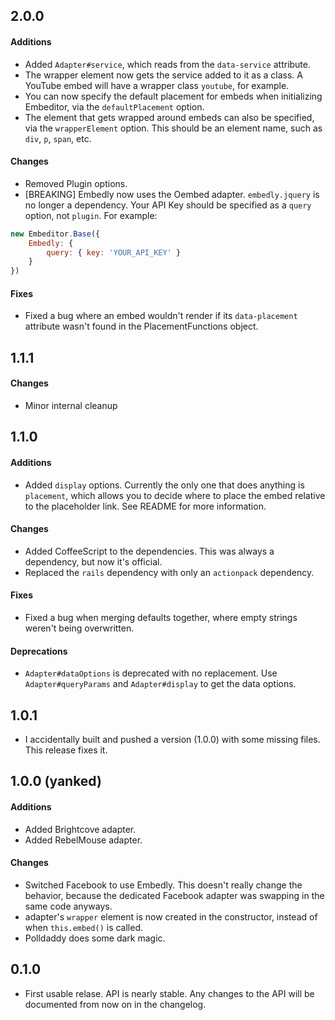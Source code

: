 ## 2.0.0
#### Additions
* Added `Adapter#service`, which reads from the `data-service` attribute.
* The wrapper element now gets the service added to it as a class. A YouTube
  embed will have a wrapper class `youtube`, for example.
* You can now specify the default placement for embeds when initializing
  Embeditor, via the `defaultPlacement` option.
* The element that gets wrapped around embeds can also be specified, via the
  `wrapperElement` option. This should be an element name, such as `div`,
  `p`, `span`, etc.

#### Changes
* Removed Plugin options.
* [BREAKING] Embedly now uses the Oembed adapter. `embedly.jquery` is no longer a
  dependency. Your API Key should be specified as a `query` option, not
  `plugin`. For example:

```javascript
new Embeditor.Base({
    Embedly: {
        query: { key: 'YOUR_API_KEY' }
    }
})
```

#### Fixes
* Fixed a bug where an embed wouldn't render if its `data-placement` attribute
  wasn't found in the PlacementFunctions object.


## 1.1.1
#### Changes
* Minor internal cleanup


## 1.1.0
#### Additions
* Added `display` options. Currently the only one that does anything is
  `placement`, which allows you to decide where to place the embed relative
  to the placeholder link. See README for more information.

#### Changes
* Added CoffeeScript to the dependencies. This was always a dependency, but now
  it's official.
* Replaced the `rails` dependency with only an `actionpack` dependency.

#### Fixes
* Fixed a bug when merging defaults together, where empty strings weren't
  being overwritten.

#### Deprecations
* `Adapter#dataOptions` is deprecated with no replacement.
  Use `Adapter#queryParams` and `Adapter#display` to get the data options.


## 1.0.1
* I accidentally built and pushed a version (1.0.0) with some missing files.
  This release fixes it.


## 1.0.0 (yanked)
#### Additions
* Added Brightcove adapter.
* Added RebelMouse adapter.

#### Changes
* Switched Facebook to use Embedly. This doesn't really change the behavior,
  because the dedicated Facebook adapter was swapping in the same code anyways.
* adapter's `wrapper` element is now created in the constructor, instead of
  when `this.embed()` is called.
* Polldaddy does some dark magic.


## 0.1.0
* First usable relase. API is nearly stable. Any changes to the API will be
  documented from now on in the changelog.
